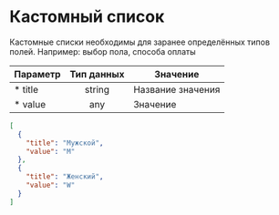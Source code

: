 # Кастомный список

Кастомные списки необходимы для заранее определённых типов полей. Например: выбор пола, способа оплаты

| Параметр | Тип данных | Значение          |
|----------|:----------:|-------------------|
| * title  |   string   | Название значения |
| * value  |    any     | Значение          |


```json
[
  {
    "title": "Мужской",
    "value": "M"
  },
  {
    "title": "Женский",
    "value": "W"
  }
]
```